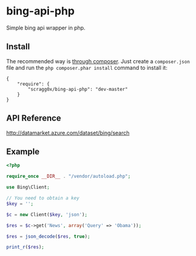bing-api-php
============

Simple bing api wrapper in php.

## Install

The recommended way is [through
composer](http://getcomposer.org). Just create a `composer.json` file and
run the `php composer.phar install` command to install it:

    {
        "require": {
            "scragg0x/bing-api-php": "dev-master"
        }
    }

## API Reference

http://datamarket.azure.com/dataset/bing/search

## Example

```php
<?php

require_once __DIR__ . "/vendor/autoload.php";

use Bing\Client;

// You need to obtain a key
$key = '';

$c = new Client($key, 'json');

$res = $c->get('News', array('Query' => 'Obama'));

$res = json_decode($res, true);

print_r($res);
```